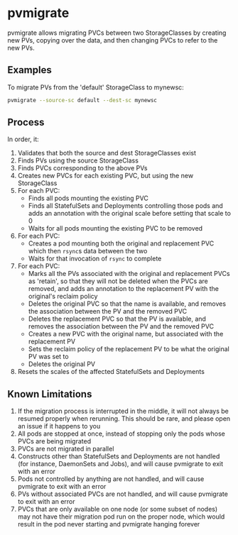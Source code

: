 # pvmigrate

pvmigrate allows migrating PVCs between two StorageClasses by creating new PVs, copying over the data, and then changing PVCs to refer to the new PVs.

## Examples

To migrate PVs from the 'default' StorageClass to mynewsc:
```bash
pvmigrate --source-sc default --dest-sc mynewsc
```

## Process

In order, it:
1. Validates that both the source and dest StorageClasses exist
2. Finds PVs using the source StorageClass
3. Finds PVCs corresponding to the above PVs
4. Creates new PVCs for each existing PVC, but using the new StorageClass
5. For each PVC:
    * Finds all pods mounting the existing PVC
    * Finds all StatefulSets and Deployments controlling those pods and adds an annotation with the original scale before setting that scale to 0
    * Waits for all pods mounting the existing PVC to be removed
6. For each PVC:
    * Creates a pod mounting both the original and replacement PVC which then `rsync`s data between the two
    * Waits for that invocation of `rsync` to complete
7. For each PVC:
    * Marks all the PVs associated with the original and replacement PVCs as 'retain', so that they will not be deleted when the PVCs are removed, and adds an annotation to the replacement PV with the original's reclaim policy
    * Deletes the original PVC so that the name is available, and removes the association between the PV and the removed PVC
    * Deletes the replacement PVC so that the PV is available, and removes the association between the PV and the removed PVC
    * Creates a new PVC with the original name, but associated with the replacement PV
    * Sets the reclaim policy of the replacement PV to be what the original PV was set to
    * Deletes the original PV
8. Resets the scales of the affected StatefulSets and Deployments

## Known Limitations

1. If the migration process is interrupted in the middle, it will not always be resumed properly when rerunning. This should be rare, and please open an issue if it happens to you
2. All pods are stopped at once, instead of stopping only the pods whose PVCs are being migrated
3. PVCs are not migrated in parallel
4. Constructs other than StatefulSets and Deployments are not handled (for instance, DaemonSets and Jobs), and will cause pvmigrate to exit with an error
5. Pods not controlled by anything are not handled, and will cause pvmigrate to exit with an error
6. PVs without associated PVCs are not handled, and will cause pvmigrate to exit with an error
7. PVCs that are only available on one node (or some subset of nodes) may not have their migration pod run on the proper node, which would result in the pod never starting and pvmigrate hanging forever
